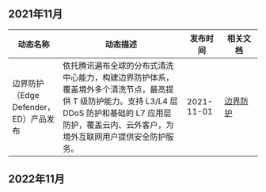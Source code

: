 ## 2021年11月
<table>
<thead>
<tr>
<th width="20%">动态名称</th>
<th width="50%">动态描述</th>
<th width="15%">发布时间</th>
<th width="15%">相关文档</th>
</tr>
</thead>
<tbody>
<tr>
<td>边界防护（Edge Defender，ED）产品发布</td>
<td>依托腾讯遍布全球的分布式清洗中心能力，构建边界防护体系，覆盖境外多个清洗节点，最高提供 T 级防护能力。支持 L3/L4 层 DDoS 防护和基础的 L7 应用层防护，覆盖云内、云外客户，为境外互联网用户提供安全防护服务。</td>
<td> 2021-11-01</td>
<td>
<a href="https://cloud.tencent.com/document/product/1507/62571">边界防护 </a>
</td>
</tr>
</tbody></table>

## 2022年11月

